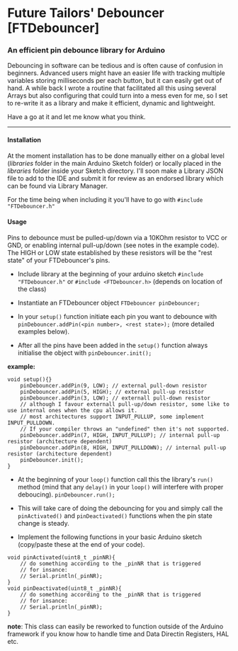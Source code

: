 # Future Tailors' Debouncer [FTDebouncer]
### An efficient pin debounce library for Arduino

Debouncing in software can be tedious and is often cause of confusion in beginners.
Advanced users might have an easier life with tracking multiple variables storing milliseconds per each button,
but it can easily get out of hand.
A while back I wrote a routine that facilitated all this using several Arrays but also configuring that could turn into a mess even for me,
so I set to re-write it as a library and make it efficient, dynamic and lightweight.

Have a go at it and let me know what you think.

---
#### Installation
At the moment installation has to be done manually either on a global level (*libraries* folder in the main Arduino Sketch folder) or locally placed in the *libraries* folder inside your Sketch directory.
I'll soon make a Library JSON file to add to the IDE and submit it for review as an endorsed library which can be found via Library Manager.

For the time being when including it you'll have to go with
```#include "FTDebouncer.h"```

#### Usage
Pins to debounce must be pulled-up/down via a 10KOhm resistor to VCC or GND, or enabling internal pull-up/down (see notes in the example code).
The HIGH or LOW state established by these resistors will be the "rest state" of your FTDebouncer's pins.
	
	
* Include library at the beginning of your arduino sketch
```#include "FTDebouncer.h"```
or
```#include <FTDebouncer.h>``` (depends on location of the class)

* Instantiate an FTDebouncer object
```FTDebouncer pinDebouncer;```

* In your ```setup()``` function initiate each pin you want to debounce with
```pinDebouncer.addPin(<pin number>, <rest state>);``` (more detailed examples below).
	
* After all the pins have been added in the ```setup()``` function always initialise the object with
```pinDebouncer.init();```

__example:__
```
void setup(){}
	pinDebouncer.addPin(9, LOW); // external pull-down resistor
	pinDebouncer.addPin(5, HIGH); // external pull-up resistor
	pinDebouncer.addPin(3, LOW); // externall pull-down resistor
	// although I favour externall pull-up/down resistor, some like to use internal ones when the cpu allows it.
	// most architectures support INPUT_PULLUP, some implement INPUT_PULLDOWN.
	// If your compiler throws an "undefined" then it's not supported.
	pinDebouncer.addPin(7, HIGH, INPUT_PULLUP); // internal pull-up resistor (architecture dependent)
	pinDebouncer.addPin(8, HIGH, INPUT_PULLDOWN); // internal pull-up resistor (architecture dependent)
	pinDebouncer.init();
}
```

* At the beginning of your ```loop()``` function call this the library's ```run()``` method (mind that any ```delay()``` in your ```loop()``` will interfere with proper deboucing).
```pinDebouncer.run();```

* This will take care of doing the debouncing for you and simply call the ```pinActivated()``` and ```pinDeactivated()``` functions when the pin state change is steady.

* Implement the following functions in your basic Arduino sketch (copy/paste these at the end of your code).

```
void pinActivated(uint8_t _pinNR){
	// do something according to the _pinNR that is triggered
	// for insance:
	// Serial.println(_pinNR);
}
void pinDeactivated(uint8_t _pinNR){
	// do something according to the _pinNR that is triggered
	// for insance:
	// Serial.println(_pinNR);
}
```
	
__note__: This class can easily be reworked to function outside of the Arduino framework if you know how to handle time and Data Directin Registers, HAL etc.
	